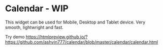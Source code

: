 # Calendar - WIP

This widget can be used for Mobile, Desktop and Tablet device. Very smooth, lightwright and fast.

Try demo
https://htmlpreview.github.io/?https://github.com/ashvin777/calendar/blob/master/calendar/calendar.html


